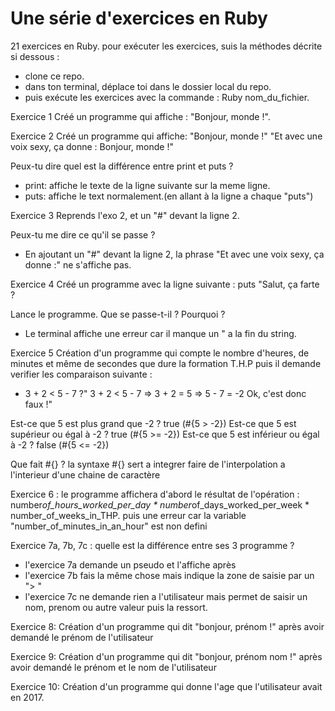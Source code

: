 # Une série d'exercices en Ruby

21 exercices en Ruby.
pour exécuter les exercices, suis la méthodes décrite si dessous :

- clone ce repo.
- dans ton terminal, déplace toi dans le dossier local du repo.
- puis exécute les exercices avec la commande : Ruby nom_du_fichier.

Exercice 1
Créé un programme qui affiche :
"Bonjour, monde !".

Exercice 2
Créé un programme qui affiche:
"Bonjour, monde !"
"Et avec une voix sexy, ça donne : Bonjour, monde !"

Peux-tu dire quel est la différence entre print et puts ?

- print: affiche le texte de la ligne suivante sur la meme ligne.
- puts: affiche le text normalement.(en allant à la ligne a chaque "puts")

Exercice 3
Reprends l'exo 2, et un "#" devant la ligne 2.

Peux-tu me dire ce qu'il se passe ?

- En ajoutant un "#" devant la ligne 2, la phrase "Et avec une voix sexy, ça donne :" ne s'affiche pas.

Exercice 4
Créé un programme avec la ligne suivante :
puts "Salut, ça farte ?

Lance le programme. Que se passe-t-il ? Pourquoi ?

- Le terminal affiche une erreur car il manque un " a la fin du string.

Exercice 5
Création d'un programme qui compte le nombre d'heures, de minutes et même de secondes que dure la formation T.H.P
puis il demande verifier les comparaison suivante :

- 3 + 2 < 5 - 7 ?"
  3 + 2 < 5 - 7 => 3 + 2 = 5 => 5 - 7 = -2
  Ok, c'est donc faux !"

Est-ce que 5 est plus grand que -2 ? true (#{5 > -2})
Est-ce que 5 est supérieur ou égal à -2 ? true (#{5 >= -2})
Est-ce que 5 est inférieur ou égal à -2 ? false (#{5 <= -2})

Que fait #{} ?
la syntaxe #{} sert a integrer faire de l'interpolation a l'interieur d'une chaine de caractère

Exercice 6 :
le programme affichera d'abord le résultat de l'opération :
number*of_hours_worked_per_day * number*of_days_worked_per_week * number_of_weeks_in_THP.
puis une erreur car la variable "number_of_minutes_in_an_hour" est non defini

Exercice 7a, 7b, 7c :
quelle est la différence entre ses 3 programme ?

- l'exercice 7a demande un pseudo et l'affiche après
- l'exercice 7b fais la même chose mais indique la zone de saisie par un "> "
- l'exercice 7c ne demande rien a l'utilisateur mais permet de saisir un nom, prenom ou autre valeur puis la ressort.

Exercice 8:
Création d'un programme qui dit "bonjour, prénom !" après avoir demandé le prénom de l'utilisateur

Exercice 9:
Création d'un programme qui dit "bonjour, prénom nom !" après avoir demandé le prénom et le nom de l'utilisateur

Exercice 10:
Création d'un programme qui donne l'age que l'utilisateur avait en 2017.
